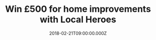 ---
campaign-uuid: "c-b9838468-3557-4398-b3bb-70361e038bbb"
type: "Preview"
category: "Other"
date: "2018-02-21T09:00:00.000Z"
end-date: "2018-03-14T23:59:00.000Z"
disable-form: false
is_promoted: false
has_entry_page: true
title: "Win £500 for home improvements with Local Heroes"
competition-description: "Planning on making your life BETTER? Put your home improvement\
  \ project in motion by the chance of wining £500 with Local Heroes."
hero-header: "Win £500 for home improvements with Local Heroes"
terms-confirmation: "I agree to the competition <a href=\"../etc/localheroes-win-500-pounds-for-home-improvements-terms-and-conditions.pdf\"\
  \ target=\"_blank\">Terms &amp; Conditions</a> and to create an account with NME\
  \ AAA."
banner-img: "https://assets.expresslyapp.com/asset-b209c887-d7a3-4aba-8c7f-c5c58b2d657c.jpg"
logo-left-href: "https://www.localheroes.com/"
logo-left-image: "localheroes-logo.jpg"
logo-left-title: "British Gas Local Heroes"
bg-image-hero: "https://assets.expresslyapp.com/asset-2143b8c5-6ecc-4dfc-af2d-b5213e511e45.png"
bg-image-first: "https://assets.expresslyapp.com/asset-0948dbf4-25be-4c20-84a7-21f321333410.jpg"
bg-image-second: "https://assets.expresslyapp.com/asset-71383da2-6045-43b5-a9d4-dd8e4f4dced7.jpg"
section1-content: "<p>Do you have a problem? Planning a kitchen renovation? Why not\
  \ seek for a quality contract from Local Heros? This is your chance to create a\_\
  sophisticated new look and Local Heroes can help you with it.</p>"
section2-content: "<p>Local Heroes is offering one lucky reader the chance to win\
  \ £500 by only entering your details and choosing your new home improvement and\
  \ one of their tradesmen will help you with all of your projects.</p>"
entry-title: "Win £500 for home improvements with Local Heroes"
entry-content: "<p>Planning on renovation projects?.. Now you have the solution! Win\
  \ £500 for home improvements with Local Heroes.</p> <p> Enter the draw to win localheroes\
  \ by completing the form below before 11.59pm on 14/03/2018.</p>"
entry-extension: "nme/local-heroes-extension.html"
has-winner: false
---